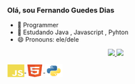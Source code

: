 ### Olá, sou Fernando Guedes Dias

- 🔭 Programmer
- 🌱 Estudando Java , Javascript , Pyhton
- 😄 Pronouns: ele/dele

<div align="center">
  <a href="https://github.com/fernandoguedesdias">
  <img height="180em" src="https://github-readme-stats.vercel.app/api?username=fernandoguedesdias&show_icons=true&theme=dark&include_all_commits=true&count_private=true"/>
  <img height="180em" src="https://github-readme-stats.vercel.app/api/top-langs/?username=fernandoguedesdias&layout=compact&langs_count=7&theme=dark"/>
</div>

<div style="display: inline_block"><br>
  <img align="center" alt="Rafa-Js" height="30" width="40" src="https://raw.githubusercontent.com/devicons/devicon/master/icons/javascript/javascript-plain.svg">
  <img align="center" alt="Rafa-HTML" height="30" width="40" src="https://raw.githubusercontent.com/devicons/devicon/master/icons/html5/html5-original.svg">
  <img align="center" alt="Rafa-Python" height="30" width="40" src="https://raw.githubusercontent.com/devicons/devicon/master/icons/python/python-original.svg">
 
</div>
   

